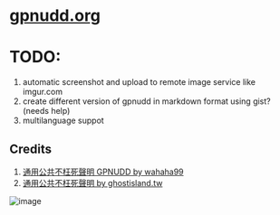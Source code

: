 [gpnudd.org](gpnudd.org)
==========

TODO:
=====

1. automatic screenshot and upload to remote image service like imgur.com
2. create different version of gpnudd in markdown format using gist? (needs help)
3. multilanguage suppot


Credits
-------
1. [通用公共不枉死聲明 GPNUDD by wahaha99](http://www.ptt.cc/bbs/PublicIssue/M.1398763368.A.71C.html)
2. [通用公共不枉死聲明 by ghostisland.tw](http://gpnudd.ghostisland.tw/)


![image](http://i.imgur.com/i5e62nT.jpg)
